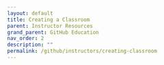 ```yaml
---
layout: default
title: Creating a Classroom
parent: Instructor Resources
grand_parent: GitHub Education
nav_order: 2
description: ""
permalink: /github/instructors/creating-classroom
---
```

